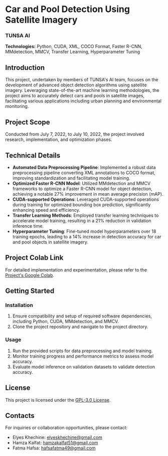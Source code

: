 # Car and Pool Detection Using Satellite Imagery

### TUNSA AI

**Technologies:** Python, CUDA, XML, COCO Format, Faster R-CNN, MMdetection, MMCV, Transfer Learning, Hyperparameter Tuning

## Introduction

This project, undertaken by members of TUNSA's AI team, focuses on the development of advanced object detection algorithms using satellite imagery. Leveraging state-of-the-art machine learning methodologies, the project aims to accurately detect cars and pools in satellite images, facilitating various applications including urban planning and environmental monitoring.

## Project Scope

Conducted from July 7, 2022, to July 10, 2022, the project involved research, implementation, and optimization phases.

## Technical Details

- **Automated Data Preprocessing Pipeline**: Implemented a robust data preprocessing pipeline converting XML annotations to COCO format, improving standardization and facilitating model training.
- **Optimized Faster R-CNN Model**: Utilized MMdetection and MMCV frameworks to optimize a Faster R-CNN model for object detection, achieving a notable 27% improvement in mean average precision (mAP).
- **CUDA-supported Operations**: Leveraged CUDA-supported operations during training for optimized bounding box prediction, significantly enhancing speed and efficiency.
- **Transfer Learning Methods**: Employed transfer learning techniques to accelerate model training, resulting in a 21% reduction in validation inference time.
- **Hyperparameter Tuning**: Fine-tuned model hyperparameters over 18 training epochs, leading to a 14% increase in detection accuracy for car and pool objects in satellite imagery.

## Project Colab Link

For detailed implementation and experimentation, please refer to the [Project's Google Colab](https://colab.research.google.com/drive/1zG86MekBV1mmnvGVlLSHW2LRYOJGTXZr).

## Getting Started

### Installation

1. Ensure compatibility and setup of required software dependencies, including Python, CUDA, MMdetection, and MMCV.
2. Clone the project repository and navigate to the project directory.

### Usage

1. Run the provided scripts for data preprocessing and model training.
2. Monitor training progress and performance metrics to assess model accuracy.
3. Evaluate model inference on validation datasets to validate detection accuracy.

## License

This project is licensed under the [GPL-3.0 License](LICENSE).

## Contacts

For inquiries or collaboration opportunities, please contact:

- Elyes Khechine: elyeskhechine@gmail.com
- Hamza Kalfat: hamzakalfat51@gmail.com
- Fatma Hafsa: hafsafatma49@gmail.com
